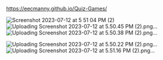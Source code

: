 https://eecmanny.github.io/Quiz-Games/

![Screenshot 2023-07-12 at 5 51 04 PM (2)](https://github.com/eecmanny/Quiz-Games/assets/130661353/17a071e7-4ea3-4674-9ee5-13e17646d336)
![Uploading Screenshot 2023-07-12 at 5.50.45 PM (2).png…]()
![Uploading Screenshot 2023-07-12 at 5.50.38 PM (2).png…]()

![Uploading Screenshot 2023-07-12 at 5.50.22 PM (2).png…]()
![Uploading Screenshot 2023-07-12 at 5.51.16 PM (2).png…]()
